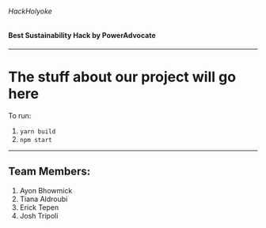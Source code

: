 ###### HackHolyoke
#### Best Sustainability Hack by PowerAdvocate
---
# The stuff about our project will go here

To run:
1. `yarn build`
2. `npm start`
---
## Team Members:
1. Ayon Bhowmick
2. Tiana Aldroubi
3. Erick Tepen
4. Josh Tripoli